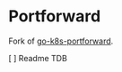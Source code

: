 # Portforward

Fork of [go-k8s-portforward](https://github.com/justinbarrick/go-k8s-portforward).

[ ] Readme TDB
